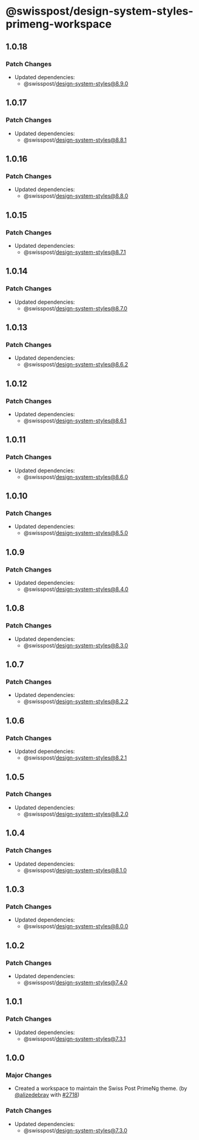# @swisspost/design-system-styles-primeng-workspace

## 1.0.18

### Patch Changes

- Updated dependencies:
  - @swisspost/design-system-styles@8.9.0

## 1.0.17

### Patch Changes

- Updated dependencies:
  - @swisspost/design-system-styles@8.8.1

## 1.0.16

### Patch Changes

- Updated dependencies:
  - @swisspost/design-system-styles@8.8.0

## 1.0.15

### Patch Changes

- Updated dependencies:
  - @swisspost/design-system-styles@8.7.1

## 1.0.14

### Patch Changes

- Updated dependencies:
  - @swisspost/design-system-styles@8.7.0

## 1.0.13

### Patch Changes

- Updated dependencies:
  - @swisspost/design-system-styles@8.6.2

## 1.0.12

### Patch Changes

- Updated dependencies:
  - @swisspost/design-system-styles@8.6.1

## 1.0.11

### Patch Changes

- Updated dependencies:
  - @swisspost/design-system-styles@8.6.0

## 1.0.10

### Patch Changes

- Updated dependencies:
  - @swisspost/design-system-styles@8.5.0

## 1.0.9

### Patch Changes

- Updated dependencies:
  - @swisspost/design-system-styles@8.4.0

## 1.0.8

### Patch Changes

- Updated dependencies:
  - @swisspost/design-system-styles@8.3.0

## 1.0.7

### Patch Changes

- Updated dependencies:
  - @swisspost/design-system-styles@8.2.2

## 1.0.6

### Patch Changes

- Updated dependencies:
  - @swisspost/design-system-styles@8.2.1

## 1.0.5

### Patch Changes

- Updated dependencies:
  - @swisspost/design-system-styles@8.2.0

## 1.0.4

### Patch Changes

- Updated dependencies:
  - @swisspost/design-system-styles@8.1.0

## 1.0.3

### Patch Changes

- Updated dependencies:
  - @swisspost/design-system-styles@8.0.0

## 1.0.2

### Patch Changes

- Updated dependencies:
  - @swisspost/design-system-styles@7.4.0

## 1.0.1

### Patch Changes

- Updated dependencies:
  - @swisspost/design-system-styles@7.3.1

## 1.0.0

### Major Changes

- Created a workspace to maintain the Swiss Post PrimeNg theme. (by [@alizedebray](https://github.com/alizedebray) with [#2718](https://github.com/swisspost/design-system/pull/2718))

### Patch Changes

- Updated dependencies:
  - @swisspost/design-system-styles@7.3.0
